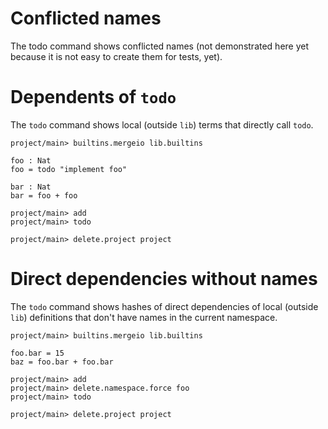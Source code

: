 # Conflicted names

The todo command shows conflicted names (not demonstrated here yet because it is not easy to create them for tests, yet).

# Dependents of `todo`

The `todo` command shows local (outside `lib`) terms that directly call `todo`.

```ucm:hide
project/main> builtins.mergeio lib.builtins
```

```unison
foo : Nat
foo = todo "implement foo"

bar : Nat
bar = foo + foo
```

```ucm
project/main> add
project/main> todo
```

```ucm:hide
project/main> delete.project project
```

# Direct dependencies without names

The `todo` command shows hashes of direct dependencies of local (outside `lib`) definitions that don't have names in
the current namespace.

```ucm:hide
project/main> builtins.mergeio lib.builtins
```

```unison
foo.bar = 15
baz = foo.bar + foo.bar
```

```ucm
project/main> add
project/main> delete.namespace.force foo
project/main> todo
```

```ucm:hide
project/main> delete.project project
```
